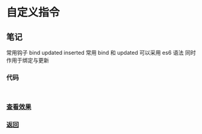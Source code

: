 # 自定义指令

## 笔记

常用钩子 bind updated inserted
常用 bind 和 updated 可以采用 es6 语法 同时作用于绑定与更新

### 代码

```html

```

```js
```

### [查看效果](99.html "内容展示")

### [返回](../index.html)
